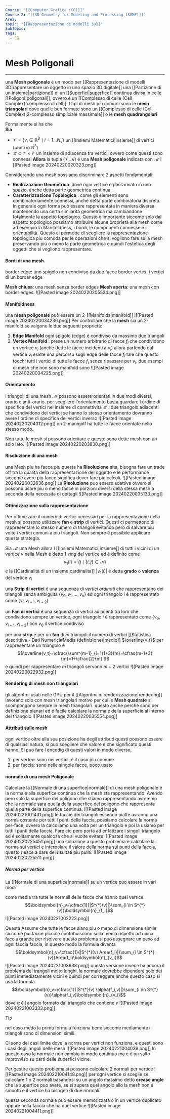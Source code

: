 ```yaml
---
Course: "[[Computer Grafica (CG)]]"
Course 2: "[[3D Geometry for Modeling and Processing (3GMP)]]"
Area: 
topic: "[[Rappresentazione di modelli 3D]]"
SubTopic: 
tags:
  - CG
---
```


# Mesh Poligonali
---
una __Mesh poligonale__ é un modo per [[Rappresentazione di modelli 3D|rappresentare un oggetto in uno spazio 3D digitale]] una [[Partizione di un insieme|partizione]] di un [[Superfici|superfice]] continua divisa in celle [[Poligoni|poligonali]], ovvero è un [[Complesso di celle (Cell Complex)|complesso di cell]]. I tipi di mesh piu comuni sono le __mesh triangolari__  dove quelle ben formate sono un  [[Complesso di celle (Cell Complex)|2-complesso simpliciale massimale]] o le __mesh quadrangolari__ 

Formalmente si ha che  
__Sia__ 
- $\mathcal{V}= \{ v_i \in \mathbb{R}^{3}\mid i=1\dots N_v \}$ un [[Insiemi Matematici|insieme]] di vertici (punti in $\mathbb{R}^3$)
- $\mathcal{K} \subset \mathcal{V} \times \mathcal{V}$ un insieme di adiacenza tra vertici, ovvero come questi sono connessi
 __Allora__ la tupla $(\mathcal{V,K})$ é una __Mesh poligonale__ indicata con $\mathcal{M}$ 
![[Pasted image 20240220020323.png]]

Considerando una mesh possiamo discriminare $2$ aspetti fondamentali:
- __Realizzazione Geometrica__: dove ogni vertice è posizionato in uno spazio, anche detta parte geometrica continua.
- __Caratterizzazione Topologica__ : come gli elementi sono combinatoriamente connessi, anche detta parte combinatoria discreta.
In generale ogni forma può essere rappresentata in maniera diversa mantenendo una certa similarità geometrica ma cambiandone totalmente la aspetto topologico. Questo è importante siccome solo dal aspetto topologico possiamo attribuire alcune proprietà alla mesh come ad esempio la Manifoldness, i bordi, le componenti connesse e l orientabilità.
Questo ci permette di scegliere la rappresentazione topologica piu comoda per le operazioni che si vogliono fare sulla mesh preservando più o meno la parte geometrica e quindi l'estetica degli oggetti che si vogliono rappresentare. 



#### Bordi di una mesh
border edge: uno spigolo non condiviso da due facce
border vertex: i vertici di un border edge

__Mesh chiusa__: una mesh senza border edges
__Mesh aperta__: una mesh con border edges.
 ![[Pasted image 20240220205524.png]]



#### Manifoldness
una __mesh poligonale__ può essere un $2$-[[Manifolds|manifold]] 
![[Pasted image 20240220034236.png]]
Per controllare che la __mesh__ sia un $2$-manifold se valgono le due seguenti proprietà:
1. __Edge Manifold__ ogni spigolo (edge) é condiviso da massimo due triangoli
2. __Vertex Manifold__ : prese un numero arbitrario di facce $f_i$ che condividono un vertice $v_i$ (anche dette le facce incidenti a $v_i$) allora partendo dal vertice $v_i$ esiste una percorso sugli edge delle facce $f_i$ tale che questo tocchi tutti i vertici di tutte le facce $f_i$ senza ripassare per $v_i$. 
due esempi di mesh che non sono manifold sono
![[Pasted image 20240220034225.png]]

#### Orientamento
i triangoli di una mesh $\mathcal{M}$ possono essere orientati in due modi diversi, orario e anti-orario. 
per scegliere l'orientamento basta guardare l ordine di specifica dei vertici nel insieme di connettività $\mathcal{K}$ .
due triangolo adiacenti che condividono dei vertici se hanno lo stesso orientamento dovranno avere l ordine di specifica dei vertici inverso 
![[Pasted image 20240220204312.png]]
un 2-manigolf ha tutte le facce orientate nello stesso modo.

Non tutte le mesh si possono orientare e queste sono dette mesh con un solo lato. 
![[Pasted image 20240220203830.png]]



#### Risoluzione di una mesh
una Mesh piu ha facce piu questa ha __Risoluzione__ alta, bisogna fare un trade off tra la qualità della rappresentazione del oggetto e le performance siccome avere piu facce significa dover fare piu calcoli.
![[Pasted image 20240220032636.png]]
La __Risoluzione__ puo essere adattiva ovvero si possono usare piu o meno facce in porzioni diversi della stessa mesh a seconda della necessita di dettagli
![[Pasted image 20240220035133.png]]


#### Ottimizzazione sulla rappresentazione 
Per ottimizzare il numero di vertici necessari per la rappresentazione della mesh si possono utilizzare __fan__ e __strip__ di vertici. Questi ci permettono di rappresentare lo stesso numero di triangoli evitando pero di salvare piu volte i vertici comuni a piu triangoli. Non sempre é  possibile applicare questa strategia.


Sia $\mathcal{M}$ una Mesh 
allora l [[Insiemi Matematici|insieme]] di tutti i vicini di un vertice $v$  nella Mesh é detto $1$-_ring_ del vertice ed é  definito come $$v_1(i)=\{j\mid \{ i,j \} \in\mathcal{K}  \}$$ e la [[Cardinalità di un insieme|cardinalita]] $|v_1(i)|$ é detta __grado__ o __valenza__ del vertice $v_i$ 
 

una __Strip di vertici__ é una sequenza di _vertici ordinati_ che rappresentano dei triangoli senza ambiguità $\{ v_0,v_1,\dots,v_n \}$ ed ogni triangolo $i$ é  rappresentato come $\{v_i,v_{i+1},v_{i+2}  \}$

un __Fan di vertici__ é una sequenza di vertici adiacenti tra loro che condividono sempre un vertice, ogni triangolo $i$ é rappresentato come $\{ v_0,v_{i+1},v_{i+2} \}$ con $v_0$ il vertice condiviso

per una __strip__ e per un __fan__ di $m$ triangoli il numero di vertici [[Statistica descrittiva - Dati Numerici#Media (definizione)|medio]] $\overline{v_t}$ per rappresentare un triangolo é $$\overline{v_t}=\cfrac{\sum^{m-1}_{i=1}1+3}{m}=\cfrac{m-1+3}{m}=1+\cfrac{2}{m} $$ e quindi per rappresentare $m$ triangoli servono $m+2$ vertici
![[Pasted image 20240220022932.png]]



#### Rendering di mesh non triangolari
gli algoritmi usati nelle GPU per il [[Algoritmi di renderizzazione|rendering]] lavorano solo con mesh triangolari motivo per cui le __Mesh quadrate__ si scompongono sempre in mesh triangolari. questo anche perché sono per definizione planari ed é facile calcolare la normale della superficie al interno del triangolo
![[Pasted image 20240220035554.png]]



#### Attributi sulle mesh
ogni vertice oltre alla sua posizione ha degli attributi questi possono essere di qualsiasi natura, si puo scegliere che valore e che significato questi hanno.
Si puo fare l encodig di questi valori in modo diverso,
1. per vertex: sono nei vertici, é  il caso piu comune 
2. per faccia: sono nelle singole facce, poco usato


#### normale di una mesh Poligonale
Calcolare la [[Normale di una superfice|normale]] di una mesh poligonale é la normale alla superfice continua che la mesh sta rappresentando.
Avendo pero solo la superfice del poligono che stiamo rappresentando avremmo che la normale sara quella della superfice del poligono che rappresenta quella parte della superfice continua.
![[Pasted image 20240221001431.png]]
le faccie dei triangoli essendo piatte avranno una norma costante per tutti i punti della faccia.
possiamo calcolare la norma per-face, ovvero la calcoliamo una volta per un triangolo e poi la usiamo per tutti i punti della faccia. Fare cio pero porta ad enfatizare i singoli triangolo ed é solitamente qualcosa che si vuolte evitare
![[Pasted image 20240220225451.png]]
una soluzione a questo problema e calcolare la norma sui vertici e interpolare il valore della norma sui punti della faccia, questo riesce a dare dei risultati piu puliti. 
![[Pasted image 20240220225511.png]]

##### Norma per vertice
La [[Normale di una superfice|normale]] su un vertice puo essere in vari modi

come media tra tutte le normali delle facce che hanno quel vertice $$\boldsymbol{n}_v=\cfrac{1}{|S^{*}(v)|}\sum_{i \in  S^{*}(v)}\boldsymbol{n}_{f_i}$$
![[Pasted image 20240221002223.png]] 

Questa Assume che tutte le facce siano piu o meno di dimensione simile siccome piu facce piccole contribuiscono sulla media rispetto ad unica faccia grande
per risolvere questo problema si puo assegnare un peso ad ogni faccia faccia, in questo modo la formula diventa $$\boldsymbol{n}_v=\cfrac{1}{|S^{*}(v) Area(f_i)|}\sum_{i \in  S^{*}(v)}Area(f_i)\boldsymbol{n}_{v_i}$$
![[Pasted image 20240221003638.png]]
questa versione invece ha ancora il problema dei trangoli molto lunghi, la normale dovrebbe dipendere solo dei punti immediatamente vicini e quindi per correggere anche questo caso si usa la formula $$\boldsymbol{n}_v=\cfrac{1}{|S^{*}(v) \alpha(f_i,v)|}\sum_{i \in  S^{*}(v)}\alpha(f_i,v)\boldsymbol{n}_{v_i}$$ dove $\alpha$ é l angolo formato dal triangolo che contiene $v$
![[Pasted image 20240221003333.png]]


> [!Tip]
> nel caso medo la prima formula funziona bene siccome mediamente i triangoli sono di dimensioni simili.

Ci sono dei casi limite dove la norma per vertici non funziona. e questi sono i casi degli angoli delle mesh
![[Pasted image 20240221004039.png]]
In questo caso la normale non cambia in modo continuo ma c é un salto improvviso su parti delle superfici vicine.

Per gestire questo problema si possono calcolare 2 normali per vertice 
![[Pasted image 20240221004148.png]]
 per ogni vertice si sceglie se calcolare 1 o 2 normali basandosi su un angolo massimo  detto __crease angle__ che la superfice puo avere, se si supera quel angolo allo la mesh non é smooth e il vertice ha bisogno di due normali.

questa seconda normale puo essere memorizzata o in un vertice duplicato oppure nella faccia che ha quel vertice
![[Pasted image 20240221004411.png]]
 